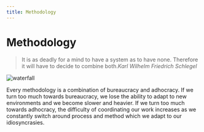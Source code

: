 ```yaml
---
title: Methodology
---
```

# Methodology

> It is as deadly for a mind to have a system as to have none. Therefore it will have to decide to combine both.<cite>Karl Wilhelm Friedrich Schlegel</cite>

![waterfall](/images/waterfall.svg)

Every methodology is a combination of bureaucracy and adhocracy. If we turn too much towards bureaucracy, we lose the ability to adapt to new environments and we become slower and heavier. If we turn too much towards adhocracy, the difficulty of coordinating our work increases as we constantly switch around process and method which we adapt to our idiosyncrasies.